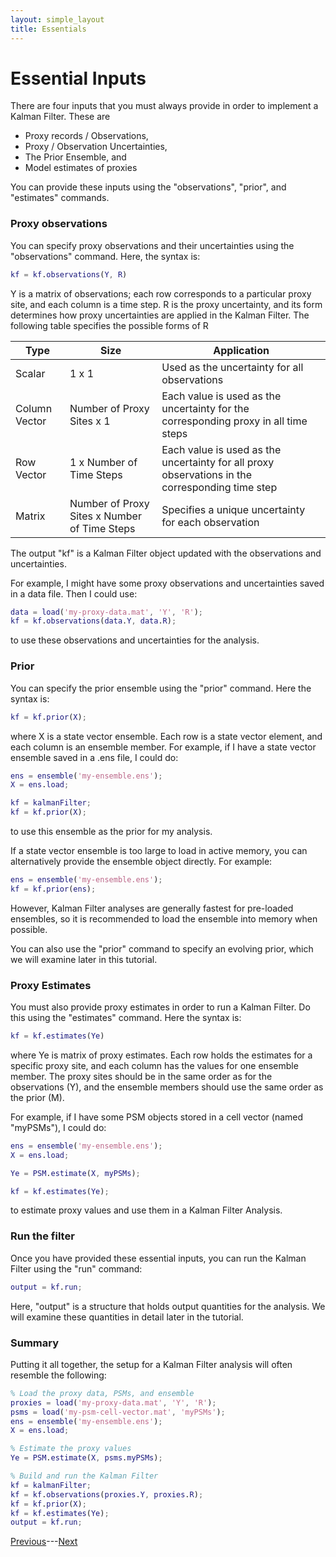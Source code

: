 ```yaml
---
layout: simple_layout
title: Essentials
---
```


# Essential Inputs

There are four inputs that you must always provide in order to implement a Kalman Filter. These are
* Proxy records / Observations,
* Proxy / Observation Uncertainties,
* The Prior Ensemble, and
* Model estimates of proxies

You can provide these inputs using the "observations", "prior", and "estimates" commands.

### Proxy observations

You can specify proxy observations and their uncertainties using the "observations" command. Here, the syntax is:
```matlab
kf = kf.observations(Y, R)
```
Y is a matrix of observations; each row corresponds to a particular proxy site, and each column is a time step. R is the proxy uncertainty, and its form determines how proxy uncertainties are applied in the Kalman Filter. The following table specifies the possible forms of R

Type | Size | Application
---- | ---- | -----------
Scalar | 1 x 1 | Used as the uncertainty for all observations
Column Vector | Number of Proxy Sites x 1 | Each value is used as the uncertainty for the corresponding proxy in all time steps
Row Vector | 1 x Number of Time Steps | Each value is used as the uncertainty for all proxy observations in the corresponding time step
Matrix | Number of Proxy Sites x Number of Time Steps | Specifies a unique uncertainty for each observation

The output "kf" is a Kalman Filter object updated with the observations and uncertainties.

For example, I might have some proxy observations and uncertainties saved in a data file. Then I could use:
```matlab
data = load('my-proxy-data.mat', 'Y', 'R');
kf = kf.observations(data.Y, data.R);
```
to use these observations and uncertainties for the analysis.

### Prior

You can specify the prior ensemble using the "prior" command. Here the syntax is:
```matlab
kf = kf.prior(X);
```

where X is a state vector ensemble. Each row is a state vector element, and each column is an ensemble member. For example, if I have a state vector ensemble saved in a .ens file, I could do:
```matlab
ens = ensemble('my-ensemble.ens');
X = ens.load;

kf = kalmanFilter;
kf = kf.prior(X);
```
to use this ensemble as the prior for my analysis.

If a state vector ensemble is too large to load in active memory, you can alternatively provide the ensemble object directly. For example:
```matlab
ens = ensemble('my-ensemble.ens');
kf = kf.prior(ens);
```
However, Kalman Filter analyses are generally fastest for pre-loaded ensembles, so it is recommended to load the ensemble into memory when possible.

You can also use the "prior" command to specify an evolving prior, which we will examine later in this tutorial.

### Proxy Estimates

You must also provide proxy estimates in order to run a Kalman Filter. Do this using the "estimates" command. Here the syntax is:
```matlab
kf = kf.estimates(Ye)
```
where Ye is matrix of proxy estimates. Each row holds the estimates for a specific proxy site, and each column has the values for one ensemble member. The proxy sites should be in the same order as for the observations (Y), and the ensemble members should use the same order as the prior (M).

For example, if I have some PSM objects stored in a cell vector (named "myPSMs"), I could do:
```matlab
ens = ensemble('my-ensemble.ens');
X = ens.load;

Ye = PSM.estimate(X, myPSMs);

kf = kf.estimates(Ye);
```
to estimate proxy values and use them in a Kalman Filter Analysis.

### Run the filter

Once you have provided these essential inputs, you can run the Kalman Filter using the "run" command:
```matlab
output = kf.run;
```

Here, "output" is a structure that holds output quantities for the analysis. We will examine these quantities in detail later in the tutorial.

### Summary
Putting it all together, the setup for a Kalman Filter analysis will often resemble the following:
```matlab
% Load the proxy data, PSMs, and ensemble
proxies = load('my-proxy-data.mat', 'Y', 'R');
psms = load('my-psm-cell-vector.mat', 'myPSMs');
ens = ensemble('my-ensemble.ens');
X = ens.load;

% Estimate the proxy values
Ye = PSM.estimate(X, psms.myPSMs);

% Build and run the Kalman Filter
kf = kalmanFilter;
kf = kf.observations(proxies.Y, proxies.R);
kf = kf.prior(X);
kf = kf.estimates(Ye);
output = kf.run;
```

[Previous](object)---[Next](output)
